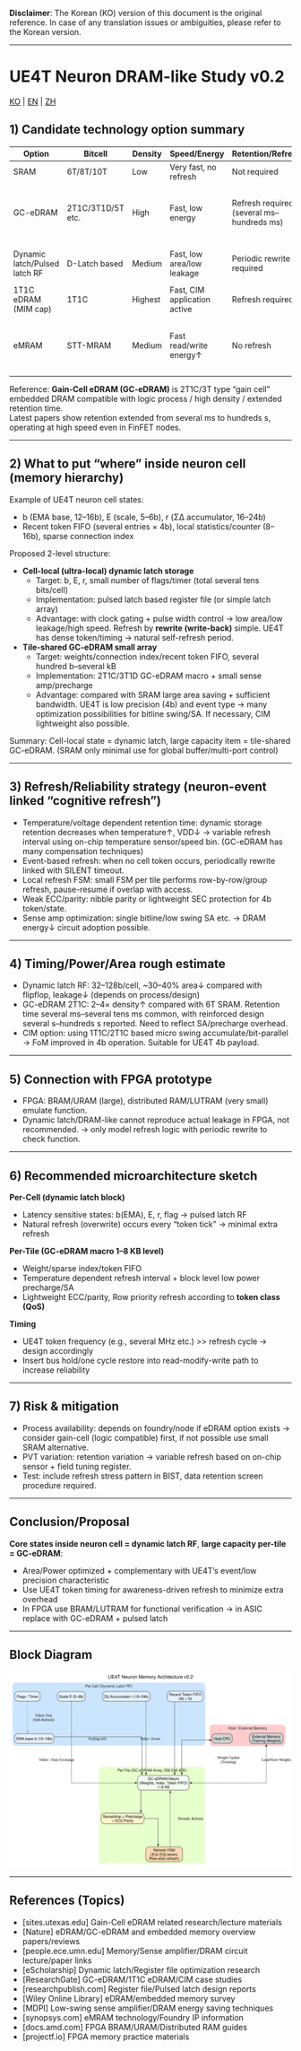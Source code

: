 **Disclaimer**: The Korean (KO) version of this document is the original reference. In case of any translation issues or ambiguities, please refer to the Korean version.

---


# UE4T Neuron DRAM-like Study v0.2


[KO](UE4T_Neuron_DRAMlike_Study_v0.2.md) | [EN](UE4T_Neuron_DRAMlike_Study_v0.2_en.md) | [ZH](UE4T_Neuron_DRAMlike_Study_v0.2_zh.md)



## 1) Candidate technology option summary
| Option | Bitcell | Density | Speed/Energy | Retention/Refresh | Port/Scalability | Note |
|---|---|---|---|---|---|---|
| SRAM | 6T/8T/10T | Low | Very fast, no refresh | Not required | Multi-port easy | Area/leakage big, cost↑ |
| GC-eDRAM | 2T1C/3T1D/5T etc. | High | Fast, low energy | Refresh required (several ms–hundreds ms) | Multi-port by peripheral | Logic process compatible, high density, many cases exist |
| Dynamic latch/Pulsed latch RF | D-Latch based | Medium | Fast, low area/low leakage | Periodic rewrite required | Multi-port limited | Suitable for register file/small buffer |
| 1T1C eDRAM (MIM cap) | 1T1C | Highest | Fast, CIM application active | Refresh required | Sense amp/precharge required | Many 1T1C cases |
| eMRAM | STT-MRAM | Medium | Fast read/write energy↑ | No refresh | Simple port | Some foundry option, process availability dependent |

Reference: **Gain-Cell eDRAM (GC-eDRAM)** is 2T1C/3T type “gain cell” embedded DRAM compatible with logic process / high density / extended retention time.  
Latest papers show retention extended from several ms to hundreds s, operating at high speed even in FinFET nodes.

---

## 2) What to put “where” inside neuron cell (memory hierarchy)

Example of UE4T neuron cell states:
- b (EMA base, 12–16b), E (scale, 5–6b), r (ΣΔ accumulator, 16–24b)
- Recent token FIFO (several entries × 4b), local statistics/counter (8–16b), sparse connection index

Proposed 2-level structure:
- **Cell-local (ultra-local) dynamic latch storage**
  - Target: b, E, r, small number of flags/timer (total several tens bits/cell)
  - Implementation: pulsed latch based register file (or simple latch array)
  - Advantage: with clock gating + pulse width control → low area/low leakage/high speed. Refresh by **rewrite (write-back)** simple. UE4T has dense token/timing → natural self-refresh period.
- **Tile-shared GC-eDRAM small array**
  - Target: weights/connection index/recent token FIFO, several hundred b–several kB
  - Implementation: 2T1C/3T1D GC-eDRAM macro + small sense amp/precharge
  - Advantage: compared with SRAM large area saving + sufficient bandwidth. UE4T is low precision (4b) and event type → many optimization possibilities for bitline swing/SA. If necessary, CIM lightweight also possible.

Summary: Cell-local state = dynamic latch, large capacity item = tile-shared GC-eDRAM. (SRAM only minimal use for global buffer/multi-port control)

---

## 3) Refresh/Reliability strategy (neuron-event linked “cognitive refresh”)

- Temperature/voltage dependent retention time: dynamic storage retention decreases when temperature↑, VDD↓ → variable refresh interval using on-chip temperature sensor/speed bin. (GC-eDRAM has many compensation techniques)  
- Event-based refresh: when no cell token occurs, periodically rewrite linked with SILENT timeout.  
- Local refresh FSM: small FSM per tile performs row-by-row/group refresh, pause-resume if overlap with access.  
- Weak ECC/parity: nibble parity or lightweight SEC protection for 4b token/state.  
- Sense amp optimization: single bitline/low swing SA etc. → DRAM energy↓ circuit adoption possible.

---

## 4) Timing/Power/Area rough estimate

- Dynamic latch RF: 32–128b/cell, ~30–40% area↓ compared with flipflop, leakage↓ (depends on process/design)  
- GC-eDRAM 2T1C: 2–4× density↑ compared with 6T SRAM. Retention time several ms–several tens ms common, with reinforced design several s–hundreds s reported. Need to reflect SA/precharge overhead.  
- CIM option: using 1T1C/2T1C based micro swing accumulate/bit-parallel → FoM improved in 4b operation. Suitable for UE4T 4b payload.

---

## 5) Connection with FPGA prototype

- FPGA: BRAM/URAM (large), distributed RAM/LUTRAM (very small) emulate function.  
- Dynamic latch/DRAM-like cannot reproduce actual leakage in FPGA, not recommended. → only model refresh logic with periodic rewrite to check function.  

---

## 6) Recommended microarchitecture sketch

**Per-Cell (dynamic latch block)**
- Latency sensitive states: b(EMA), E, r, flag → pulsed latch RF  
- Natural refresh (overwrite) occurs every “token tick” → minimal extra refresh

**Per-Tile (GC-eDRAM macro 1–8 KB level)**
- Weight/sparse index/token FIFO  
- Temperature dependent refresh interval + block level low power precharge/SA  
- Lightweight ECC/parity, Row priority refresh according to **token class (QoS)**

**Timing**
- UE4T token frequency (e.g., several MHz etc.) >> refresh cycle → design accordingly  
- Insert bus hold/one cycle restore into read-modify-write path to increase reliability

---

## 7) Risk & mitigation

- Process availability: depends on foundry/node if eDRAM option exists → consider gain-cell (logic compatible) first, if not possible use small SRAM alternative.  
- PVT variation: retention variation → variable refresh based on on-chip sensor + field tuning register.  
- Test: include refresh stress pattern in BIST, data retention screen procedure required.

---

## Conclusion/Proposal

**Core states inside neuron cell = dynamic latch RF**, **large capacity per-tile = GC-eDRAM**:  
- Area/Power optimized + complementary with UE4T’s event/low precision characteristic  
- Use UE4T token timing for awareness-driven refresh to minimize extra overhead  
- In FPGA use BRAM/LUTRAM for functional verification → in ASIC replace with GC-eDRAM + pulsed latch

---

## Block Diagram

![**UE4T Neuron Memory Architecture v0.2**](diagrams/neuron_mem_arch_v0.2.svg)

---

## References (Topics)

- [sites.utexas.edu] Gain-Cell eDRAM related research/lecture materials  
- [Nature] eDRAM/GC-eDRAM and embedded memory overview papers/reviews  
- [people.ece.umn.edu] Memory/Sense amplifier/DRAM circuit lecture/paper links  
- [eScholarship] Dynamic latch/Register file optimization research  
- [ResearchGate] GC-eDRAM/1T1C eDRAM/CIM case studies  
- [researchpublish.com] Register file/Pulsed latch design reports  
- [Wiley Online Library] eDRAM/embedded memory survey  
- [MDPI] Low-swing sense amplifier/DRAM energy saving techniques  
- [synopsys.com] eMRAM technology/Foundry IP information  
- [docs.amd.com] FPGA BRAM/URAM/Distributed RAM guides  
- [projectf.io] FPGA memory practice materials
